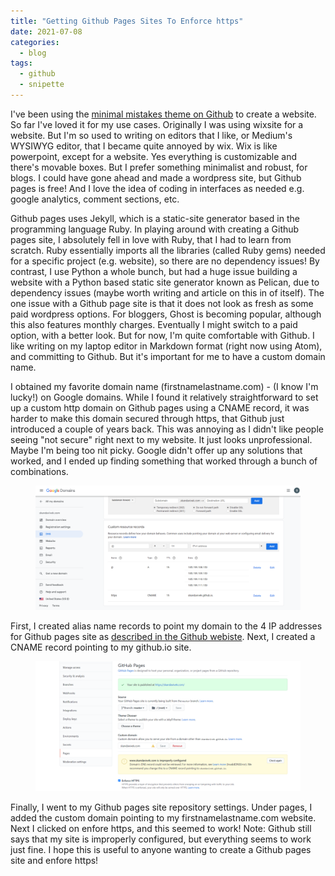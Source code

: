 ```yaml
---
title: "Getting Github Pages Sites To Enforce https"
date: 2021-07-08
categories:
  - blog
tags:
  - github
  - snipette
---
```


I've been using the [minimal mistakes theme on Github](https://github.com/mmistakes/minimal-mistakes) to create a website. So far I've loved it for my use cases.
Originally I was using wixsite for a website. But I'm so used to writing on editors that I like, or Medium's WYSIWYG editor, that I became quite annoyed by wix.
Wix is like powerpoint, except for a website. Yes everything is customizable and there's movable boxes. But I prefer something minimalist and robust, for blogs. I
could have gone ahead and made a wordpress site, but Github pages is free! And I love the idea of coding in interfaces as needed e.g. google analytics, comment sections, etc.

Github pages uses Jekyll, which is a static-site generator based in the programming language Ruby. In playing around with creating a Github pages site, I absolutely fell in love
with Ruby, that I had to learn from scratch. Ruby essentially imports all the libraries (called Ruby gems) needed for a specific project (e.g. website), so there are no dependency
issues! By contrast, I use Python a whole bunch, but had a huge issue building a website with a Python based static site generator known as Pelican, due to dependency issues
(maybe worth writing and article on this in of itself). The one issue with a Github page site is that it does not look as fresh as some paid wordpress options. For bloggers, Ghost
is becoming popular, although this also features monthly charges. Eventually I might switch to a paid option, with a better look. But for now, I'm quite comfortable with Github.
I like writing on my laptop editor in Markdown format (right now using Atom), and committing to Github. But it's important for me to have a custom domain name.


I obtained my favorite domain name  (firstnamelastname.com) - (I know I'm lucky!) on Google domains. While I found it relatively straightforward to set up a custom http domain on Github pages using a CNAME record, it was harder to make this domain secured through https, that Github just introduced a couple of years back. This was annoying as I didn't like people seeing "not secure" right next to my website. It just looks unprofessional. Maybe I'm being too nit picky. Google didn't offer up any solutions that worked, and I ended up finding something that worked through a bunch of combinations.


<figure >
    <a href="/assets/images2/dns.png"><img src="/assets/images2/dns.png" alt="DNS configurations by Skanda Vivek"></a>
</figure>

First, I created alias name records to point my domain to the 4 IP addresses for Github pages site as [described in the Github webiste](https://docs.github.com/en/pages/configuring-a-custom-domain-for-your-github-pages-site/managing-a-custom-domain-for-your-github-pages-site). Next, I created a CNAME record pointing to my github.io site.

<figure >
    <a href="/assets/images2/github-https.png"><img src="/assets/images2/github-https.png" alt="Github pages https config  by Skanda Vivek"></a>
</figure>

Finally, I went to my Github pages site repository settings. Under pages, I added the custom domain pointing to my firstnamelastname.com website. Next I clicked on enfore https, and this seemed to work! Note: Github still says that my site is improperly configured, but everything seems to work just fine. I hope this is useful to anyone wanting to create a Github pages site and enfore https!
